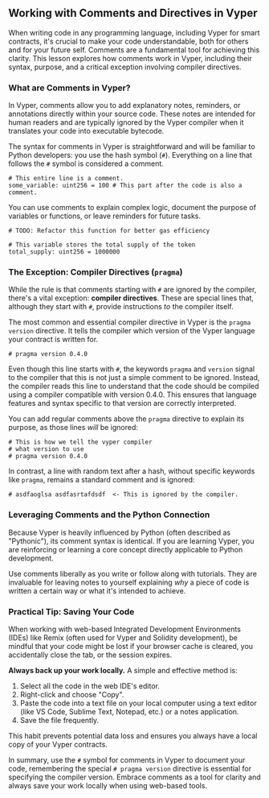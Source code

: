 ## Working with Comments and Directives in Vyper

When writing code in any programming language, including Vyper for smart contracts, it's crucial to make your code understandable, both for others and for your future self. Comments are a fundamental tool for achieving this clarity. This lesson explores how comments work in Vyper, including their syntax, purpose, and a critical exception involving compiler directives.

### What are Comments in Vyper?

In Vyper, comments allow you to add explanatory notes, reminders, or annotations directly within your source code. These notes are intended for human readers and are typically ignored by the Vyper compiler when it translates your code into executable bytecode.

The syntax for comments in Vyper is straightforward and will be familiar to Python developers: you use the hash symbol (`#`). Everything on a line that follows the `#` symbol is considered a comment.

```vyper
# This entire line is a comment.
some_variable: uint256 = 100 # This part after the code is also a comment.
```

You can use comments to explain complex logic, document the purpose of variables or functions, or leave reminders for future tasks.

```vyper
# TODO: Refactor this function for better gas efficiency

# This variable stores the total supply of the token
total_supply: uint256 = 1000000
```

### The Exception: Compiler Directives (`pragma`)

While the rule is that comments starting with `#` are ignored by the compiler, there's a vital exception: **compiler directives**. These are special lines that, although they start with `#`, provide instructions *to* the compiler itself.

The most common and essential compiler directive in Vyper is the `pragma version` directive. It tells the compiler which version of the Vyper language your contract is written for.

```vyper
# pragma version 0.4.0
```

Even though this line starts with `#`, the keywords `pragma` and `version` signal to the compiler that this is not just a simple comment to be ignored. Instead, the compiler reads this line to understand that the code should be compiled using a compiler compatible with version 0.4.0. This ensures that language features and syntax specific to that version are correctly interpreted.

You can add regular comments above the `pragma` directive to explain its purpose, as those lines *will* be ignored:

```vyper
# This is how we tell the vyper compiler
# what version to use
# pragma version 0.4.0
```

In contrast, a line with random text after a hash, without specific keywords like `pragma`, remains a standard comment and is ignored:

```vyper
# asdfaoglsa asdfasrtafdsdf  <- This is ignored by the compiler.
```

### Leveraging Comments and the Python Connection

Because Vyper is heavily influenced by Python (often described as "Pythonic"), its comment syntax is identical. If you are learning Vyper, you are reinforcing or learning a core concept directly applicable to Python development.

Use comments liberally as you write or follow along with tutorials. They are invaluable for leaving notes to yourself explaining *why* a piece of code is written a certain way or what it's intended to achieve.

### Practical Tip: Saving Your Code

When working with web-based Integrated Development Environments (IDEs) like Remix (often used for Vyper and Solidity development), be mindful that your code might be lost if your browser cache is cleared, you accidentally close the tab, or the session expires.

**Always back up your work locally.** A simple and effective method is:
1.  Select all the code in the web IDE's editor.
2.  Right-click and choose "Copy".
3.  Paste the code into a text file on your local computer using a text editor (like VS Code, Sublime Text, Notepad, etc.) or a notes application.
4.  Save the file frequently.

This habit prevents potential data loss and ensures you always have a local copy of your Vyper contracts.

In summary, use the `#` symbol for comments in Vyper to document your code, remembering the special `# pragma version` directive is essential for specifying the compiler version. Embrace comments as a tool for clarity and always save your work locally when using web-based tools.
